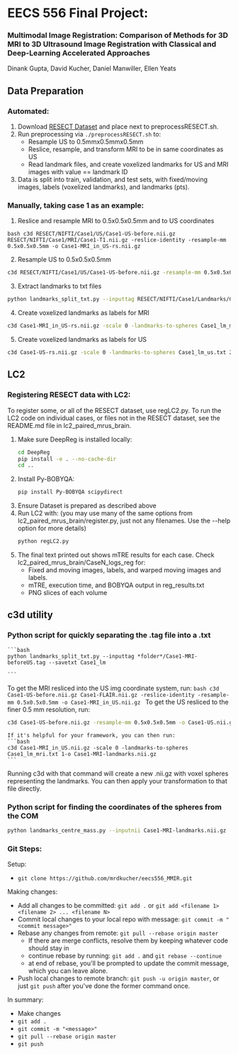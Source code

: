 # EECS 556 Final Project:
### Multimodal Image Registration: Comparison of Methods for 3D MRI to 3D Ultrasound Image Registration with Classical and Deep-Learning Accelerated Approaches

Dinank Gupta, David Kucher, Daniel Manwiller, Ellen Yeats

## Data Preparation
### Automated:
1) Download [RESECT Dataset](https://archive.norstore.no/pages/public/datasetDetail.jsf?id=10.11582/2017.00004) and place next to preprocessRESECT.sh.
2) Run preprocessing via ```./preprocessRESECT.sh``` to:
    - Resample US to 0.5mmx0.5mmx0.5mm
    - Reslice, resample, and transform MRI to be in same coordinates as US
    - Read landmark files, and create voxelized landmarks for US and MRI images with value == landmark ID
3) Data is split into train, validation, and test sets, with fixed/moving images, labels (voxelized landmarks), and landmarks (pts).

### Manually, taking case 1 as an example:
1) Reslice and resample MRI to 0.5x0.5x0.5mm and to US coordinates
```
bash c3d RESECT/NIFTI/Case1/US/Case1-US-before.nii.gz RESECT/NIFTI/Case1/MRI/Case1-T1.nii.gz -reslice-identity -resample-mm 0.5x0.5x0.5mm -o Case1-MRI_in_US-rs.nii.gz
```

2) Resample US to 0.5x0.5x0.5mm
```bash
c3d RESECT/NIFTI/Case1/US/Case1-US-before.nii.gz -resample-mm 0.5x0.5x0.5mm -o Case1-US-rs.nii.gz
```

3) Extract landmarks to txt files
```bash
python landmarks_split_txt.py --inputtag RESECT/NIFTI/Case1/Landmarks/Case1-MRI-beforeUS.tag --savetxt Case1_lm
```

4) Create voxelized landmarks as labels for MRI
```bash 
c3d Case1-MRI_in_US-rs.nii.gz -scale 0 -landmarks-to-spheres Case1_lm_mri.txt 2 -o Case1-MRI-landmarks-rs.nii.gz
```

5) Create voxelized landmarks as labels for US
```bash
c3d Case1-US-rs.nii.gz -scale 0 -landmarks-to-spheres Case1_lm_us.txt 2 -o Case1-US-landmarks-rs.nii.gz
```

## LC2
### Registering RESECT data with LC2:
To register some, or all of the RESECT dataset, use regLC2.py. To run the LC2 code on individual cases, or files not in the RESECT dataset, see the README.md file in lc2_paired_mrus_brain.
1) Make sure DeepReg is installed locally:
    ```bash
    cd DeepReg
    pip install -e . --no-cache-dir
    cd ..
    ```
2) Install Py-BOBYQA:
    ```bash
    pip install Py-BOBYQA scipydirect
    ```
3) Ensure Dataset is prepared as described above
4) Run LC2 with: (you may use many of the same options from lc2_paired_mrus_brain/register.py, just not any filenames. Use the --help option for more details)
    ```bash
    python regLC2.py
    ```
5) The final text printed out shows mTRE results for each case. Check lc2_paired_mrus_brain/CaseN_logs_reg for:
    - Fixed and moving images, labels, and warped moving images and labels.
    - mTRE, execution time, and BOBYQA output in reg_results.txt
    - PNG slices of each volume


## c3d utility
### Python script for quickly separating the .tag file into a .txt

    ```bash
    python landmarks_split_txt.py --inputtag *folder*/Case1-MRI-beforeUS.tag --savetxt Case1_lm

    ```
To get the MRI resliced into the US img coordinate system, run:
    ```bash
c3d Case1-US-before.nii.gz Case1-FLAIR.nii.gz
    -reslice-identity -resample-mm 0.5x0.5x0.5mm -o Case1-MRI_in_US.nii.gz
    ```
To get the US resliced to the finer 0.5 mm resolution, run:
   ```bash
c3d Case1-US-before.nii.gz -resample-mm 0.5x0.5x0.5mm -o Case1-US.nii.gz
   ```
    If it's helpful for your framework, you can then run:
    ```bash
    c3d Case1-MRI_in_US.nii.gz -scale 0 -landmarks-to-spheres Case1_lm_mri.txt 1-o Case1-MRI-landmarks.nii.gz
    ```
Running c3d with that command will create a new .nii.gz with voxel spheres representing the landmarks. You can then apply your transformation to that file directly.
    
### Python script for finding the coordinates of the spheres from the COM

   ```bash
   python landmarks_centre_mass.py --inputnii Case1-MRI-landmarks.nii.gz --movingnii Case1-MRI-deformed_landmarks.nii.gz --savetxt Case1-results
   ```

### Git Steps:
Setup:
- `git clone https://github.com/mrdkucher/eecs556_MMIR.git`

Making changes:
- Add all changes to be committed: `git add .` or `git add <filename 1> <filename 2> ... <filename N>`
- Commit local changes to your local repo with message: `git commit -m "<commit message>"`
- Rebase any changes from remote: `git pull --rebase origin master`
  - If there are merge conflicts, resolve them by keeping whatever code should stay in
  - continue rebase by running: `git add .` and `git rebase --continue`
  - at end of rebase, you'll be prompted to update the commit message, which you can leave alone.
- Push local changes to remote branch: `git push -u origin master`, or just `git push` after you've done the former command once.

In summary:
- Make changes
- `git add .`
- `git commit -m "<message>"`
- `git pull --rebase origin master`
- `git push`

